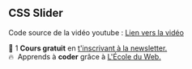## CSS Slider

Code source de la vidéo youtube : [Lien vers la vidéo]([https://youtu.be/4kE_K7fzsqY])

🚀 1 **Cours gratuit** en [t'inscrivant à la newsletter.](https://www.le-designer-du-web.com/news) <br>
🔥  &nbsp;Apprends à **coder** grâce à [L'École du Web.](https://www.ecole-du-web.net)

